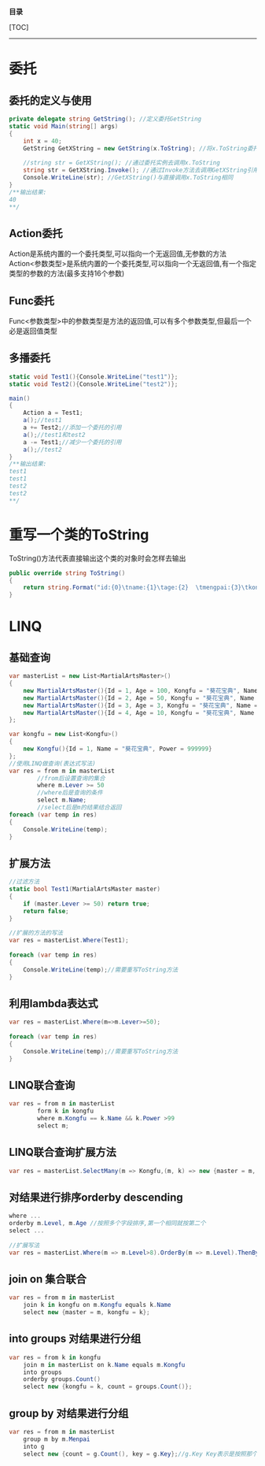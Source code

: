**目录**

[TOC]

---

# 委托

## 委托的定义与使用

```c#
private delegate string GetString(); //定义委托GetString
static void Main(string[] args)
{
    int x = 40;
    GetString GetXString = new GetString(x.ToString); //将x.ToString委托给GetXString
    
    //string str = GetXString(); //通过委托实例去调用x.ToString
    string str = GetXString.Invoke(); //通过Invoke方法去调用GetXString引用的x.ToString
    Console.WriteLine(str); //GetXString()与直接调用x.ToString相同
}
/**输出结果:
40
**/
```
## Action委托

Action是系统内置的一个委托类型,可以指向一个无返回值,无参数的方法  
Action<参数类型>是系统内置的一个委托类型,可以指向一个无返回值,有一个指定类型的参数的方法(最多支持16个参数)

## Func委托

Func<参数类型>中的参数类型是方法的返回值,可以有多个参数类型,但最后一个必是返回值类型

## 多播委托

```c#
static void Test1(){Console.WriteLine("test1")};
static void Test2(){Console.WriteLine("test2")};

main()
{
    Action a = Test1;
    a();//test1
    a += Test2;//添加一个委托的引用
    a();//test1和test2
    a -= Test1;//减少一个委托的引用
    a();//test2
}
/**输出结果:
test1
test1
test2
test2
**/
```

# 重写一个类的ToString

ToString()方法代表直接输出这个类的对象时会怎样去输出

```c#
public override string ToString()
{
	return string.Format("id:{0}\tname:{1}\tage:{2}  \tmengpai:{3}\tkongfu:{4}  \tlever:{5}", this.id, this.name, this.age, this.mengpai, this.kongfu, this.lever);
}
```

# LINQ

## 基础查询

```c#
var masterList = new List<MartialArtsMaster>()
{
	new MartialArtsMaster(){Id = 1, Age = 100, Kongfu = "葵花宝典", Name = "张三", Lever = 100, Mengpai = "厚大法考"},
	new MartialArtsMaster(){Id = 2, Age = 50, Kongfu = "葵花宝典", Name = "张加", Lever = 50, Mengpai = "厚大法考"},
	new MartialArtsMaster(){Id = 3, Age = 3, Kongfu = "葵花宝典", Name = "默认", Lever = 25, Mengpai = "厚大法考"},
	new MartialArtsMaster(){Id = 4, Age = 10, Kongfu = "葵花宝典", Name = "阿萨", Lever = 10, Mengpai = "厚大法考"}
};

var kongfu = new List<Kongfu>()
{
    new Kongfu(){Id = 1, Name = "葵花宝典", Power = 999999}
};
//使用LINQ做查询(表达式写法)
var res = from m in masterList
		//from后设置查询的集合
		where m.Lever >= 50
		//where后是查询的条件
		select m.Name;
		//select后是m的结果结合返回
foreach (var temp in res)
{
    Console.WriteLine(temp);
}
```

## 扩展方法

```c#
//过滤方法
static bool Test1(MartialArtsMaster master)
{
	if (master.Lever >= 50) return true;
	return false;
}
        
//扩展的方法的写法
var res = masterList.Where(Test1);
            
foreach (var temp in res)
{
    Console.WriteLine(temp);//需要重写ToString方法
}
```

## 利用lambda表达式

```c#
var res = masterList.Where(m=>m.Lever>=50);
            
foreach (var temp in res)
{
    Console.WriteLine(temp);//需要重写ToString方法
}
```

## LINQ联合查询

```c#
var res = from m in masterList
    	form k in kongfu
		where m.Kongfu == k.Name && k.Power >99
		select m;
```

## LINQ联合查询扩展方法

```c#
var res = masterList.SelectMany(m => Kongfu,(m, k) => new {master = m, kongfu = k}).Where(x => x.master.Kongfu == x.Kongfu.Name && x.kongfu.Power > 99);
```

## 对结果进行排序orderby descending

```c#
where ...
orderby m.Level, m.Age //按照多个字段排序,第一个相同就按第二个
select ...
    
//扩展写法
var res = masterList.Where(m => m.Level>8).OrderBy(m => m.Level).ThenBy(m.Age);
```

## join on 集合联合

```c#
var res = from m in masterList
    join k in kongfu on m.Kongfu equals k.Name
    select new {master = m, kongfu = k};
```

## into groups 对结果进行分组

```c#
var res = from k in kongfu
    join m in masterList on k.Name equals m.Kongfu
    into groups
    orderby groups.Count()
    select new {kongfu = k, count = groups.Count()};
```

## group by 对结果进行分组

```c#
var res = from m in masterList
	group m by m.Menpai
    into g
    select new {count = g.Count(), key = g.Key};//g.Key Key表示是按照那个类别进行的分组
```

